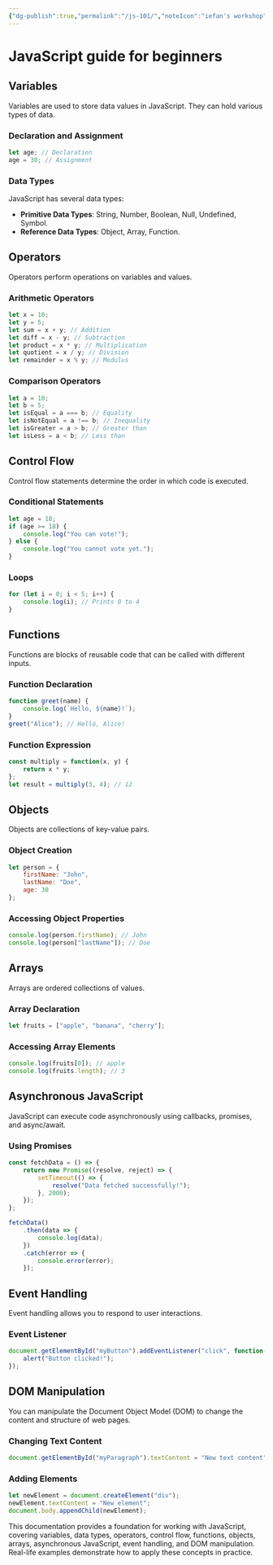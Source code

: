```yaml
---
{"dg-publish":true,"permalink":"/js-101/","noteIcon":"iefan's workshop"}
---
```


# JavaScript guide for beginners
## Variables
Variables are used to store data values in JavaScript. They can hold various types of data.

### Declaration and Assignment
```javascript
let age; // Declaration
age = 30; // Assignment
```

### Data Types
JavaScript has several data types:
- **Primitive Data Types**: String, Number, Boolean, Null, Undefined, Symbol.
- **Reference Data Types**: Object, Array, Function.

## Operators
Operators perform operations on variables and values.

### Arithmetic Operators
```javascript
let x = 10;
let y = 5;
let sum = x + y; // Addition
let diff = x - y; // Subtraction
let product = x * y; // Multiplication
let quotient = x / y; // Division
let remainder = x % y; // Modulus
```

### Comparison Operators
```javascript
let a = 10;
let b = 5;
let isEqual = a === b; // Equality
let isNotEqual = a !== b; // Inequality
let isGreater = a > b; // Greater than
let isLess = a < b; // Less than
```

## Control Flow
Control flow statements determine the order in which code is executed.

### Conditional Statements
```javascript
let age = 18;
if (age >= 18) {
    console.log("You can vote!");
} else {
    console.log("You cannot vote yet.");
}
```

### Loops
```javascript
for (let i = 0; i < 5; i++) {
    console.log(i); // Prints 0 to 4
}
```

## Functions
Functions are blocks of reusable code that can be called with different inputs.

### Function Declaration
```javascript
function greet(name) {
    console.log(`Hello, ${name}!`);
}
greet("Alice"); // Hello, Alice!
```

### Function Expression
```javascript
const multiply = function(x, y) {
    return x * y;
};
let result = multiply(3, 4); // 12
```

## Objects
Objects are collections of key-value pairs.

### Object Creation
```javascript
let person = {
    firstName: "John",
    lastName: "Doe",
    age: 30
};
```

### Accessing Object Properties
```javascript
console.log(person.firstName); // John
console.log(person["lastName"]); // Doe
```

## Arrays
Arrays are ordered collections of values.

### Array Declaration
```javascript
let fruits = ["apple", "banana", "cherry"];
```

### Accessing Array Elements
```javascript
console.log(fruits[0]); // apple
console.log(fruits.length); // 3
```

## Asynchronous JavaScript
JavaScript can execute code asynchronously using callbacks, promises, and async/await.

### Using Promises
```javascript
const fetchData = () => {
    return new Promise((resolve, reject) => {
        setTimeout(() => {
            resolve("Data fetched successfully!");
        }, 2000);
    });
};

fetchData()
    .then(data => {
        console.log(data);
    })
    .catch(error => {
        console.error(error);
    });
```

## Event Handling
Event handling allows you to respond to user interactions.

### Event Listener
```javascript
document.getElementById("myButton").addEventListener("click", function() {
    alert("Button clicked!");
});
```

## DOM Manipulation
You can manipulate the Document Object Model (DOM) to change the content and structure of web pages.

### Changing Text Content
```javascript
document.getElementById("myParagraph").textContent = "New text content";
```

### Adding Elements
```javascript
let newElement = document.createElement("div");
newElement.textContent = "New element";
document.body.appendChild(newElement);
```

This documentation provides a foundation for working with JavaScript, covering variables, data types, operators, control flow, functions, objects, arrays, asynchronous JavaScript, event handling, and DOM manipulation. Real-life examples demonstrate how to apply these concepts in practice.